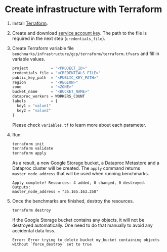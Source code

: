 # Create infrastructure with Terraform

1. Install [Terraform](https://learn.hashicorp.com/tutorials/terraform/install-cli?in=terraform/gcp-get-started).

2. Create and download [service account key](https://cloud.google.com/iam/docs/creating-managing-service-account-keys#iam-service-account-keys-create-console).
   The path to the file is required in the next step (`credentials_file`).

3. Create Terraform variable file `benchmarks/infrastructure/gcp/terraform/terraform.tfvars` and fill in variable values.
   ```tf
   project          = "<PROJECT_ID>"
   credentials_file = "<CREDENTIALS_FILE>"
   public_key_path  = "<PUBLIC_KEY_PATH>"
   region           = "<REGION>"
   zone             = "<ZONE>"
   bucket_name      = "<BUCKET_NAME>"
   dataproc_workers = WORKERS_COUNT
   labels           = {
     key1 = "value1"
     key2 = "value2"
   }
   ```
   Please check `variables.tf` to learn more about each parameter.

4. Run:
   ```bash
   terraform init
   terraform validate
   terraform apply
   ```
   As a result, a new Google Storage bucket, a Dataproc Metastore and a Dataproc cluster will be created.
   The `apply` command returns `master_node_address` that will be used when running benchmarks.
   ```
   Apply complete! Resources: 4 added, 0 changed, 0 destroyed.
   Outputs:
   master_node_address = "35.165.163.250"
   ```

5. Once the benchmarks are finished, destroy the resources.
   ```bash
   terraform destroy
   ```
   If the Google Storage bucket contains any objects, it will not be destroyed automatically. One need to do that
   manually to avoid any accidental data loss.
   ```
   Error: Error trying to delete bucket my_bucket containing objects without `force_destroy` set to true
   ```
